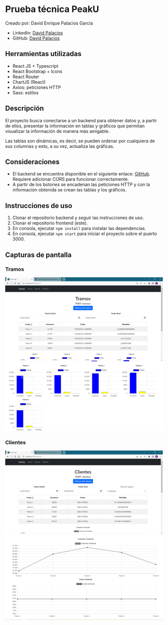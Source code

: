 # Prueba técnica PeakU

Creado por: David Enrique Palacios García

- LinkedIn: [David Palacios](https://www.linkedin.com/in/david-palaciosg/)
- GitHub: [David Palacios](https://github.com/davidpalaciosg)

## Herramientas utilizadas
- React JS + Typescript
- React Bootstrap + Icons
- React Router
- ChartJS (React)
- Axios: peticiones HTTP
- Sass: estilos

## Descripción
El proyecto busca conectarse a un backend para obtener datos y, a partir de ellos, presentar la información en tablas y gráficos que permitan visualizar la información de manera más amigable.

Las tablas son dinámicas, es decir, se pueden ordenar por cualquiera de sus columnas y esto, a su vez, actualiza las gráficas.

## Consideraciones
- El backend se encuentra disponible en el siguiente enlace: [GitHub](https://github.com/RancesBernalInfoDesign/pruebatecnicainfodesignback). Requiere adicionar CORS para funcionar correctamente.
- A partir de los botones se encadenan las peticiones HTTP y con la información obtenida se crean las tablas y los gráficos.

## Instrucciones de uso
1. Clonar el repositorio backend y seguir las instrucciones de uso.
2. Clonar el repositorio frontend (este).
3. En consola, ejecutar `npm install` para instalar las dependencias.
4. En consola, ejecutar `npm start` para iniciar el proyecto sobre el puerto 3000.

## Capturas de pantalla

### Tramos
![Tramos: 1](pictures/Tramos-1.PNG)
![Tramos: 2](pictures/Tramos-2.PNG)

### Clientes
![Clientes: 1](pictures/Clientes-1.PNG)
![Clientes: 2](pictures/Clientes-2.PNG)